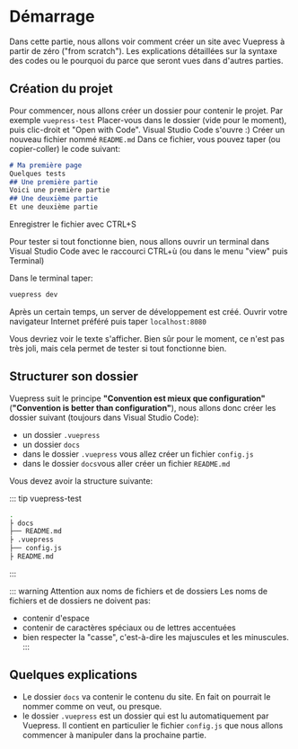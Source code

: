 # Démarrage



Dans cette partie, nous allons voir comment créer un site avec Vuepress à partir de zéro ("from scratch"). Les explications détaillées sur la syntaxe des codes ou le pourquoi du parce que seront vues dans d'autres parties.

## Création du projet

Pour commencer, nous allons créer un dossier pour contenir le projet.
Par exemple `vuepress-test`
Placer-vous dans le dossier (vide pour le moment), puis clic-droit et "Open with Code".
Visual Studio Code s'ouvre :)
Créer un nouveau fichier nommé `README.md`
Dans ce fichier, vous pouvez taper (ou copier-coller) le code suivant:

```markdown
# Ma première page
Quelques tests
## Une première partie
Voici une première partie
## Une deuxième partie
Et une deuxième partie
```
Enregistrer le fichier avec CTRL+S

Pour tester si tout fonctionne bien, nous allons ouvrir un terminal dans Visual Studio Code avec le raccourci CTRL+ù (ou dans le menu "view" puis Terminal)

Dans le terminal taper:

```powershell
vuepress dev
```
Après un certain temps, un server de développement est créé. Ouvrir votre navigateur Internet préféré puis taper `localhost:8080`

Vous devriez voir le texte s'afficher. Bien sûr pour le moment, ce n'est pas très joli, mais cela permet de tester si tout fonctionne bien.

## Structurer son dossier

Vuepress suit le principe **"Convention est mieux que configuration"** (**"Convention is better than configuration"**), nous allons donc créer les dossier suivant (toujours dans Visual Studio Code):

- un dossier `.vuepress`
- un dossier `docs`
- dans le dossier `.vuepress` vous allez créer un fichier `config.js`
- dans le dossier `docs`vous aller créer un fichier `README.md`

Vous devez avoir la structure suivante:

::: tip vuepress-test
```sh
.
├ docs
├── README.md
├ .vuepress
├── config.js
├ README.md
```
:::

::: warning Attention aux noms de fichiers et de dossiers
Les noms de fichiers et de dossiers ne doivent pas:
- contenir d'espace
- contenir de caractères spéciaux ou de lettres accentuées
- bien respecter la "casse", c'est-à-dire les majuscules et les minuscules.
:::

## Quelques explications

- Le dossier `docs` va contenir le contenu du site. En fait on pourrait le nommer comme on veut, ou presque.
- le dossier `.vuepress` est un dossier qui est lu automatiquement par Vuepress. Il contient en particulier le fichier `config.js` que nous allons commencer à manipuler dans la prochaine partie.

